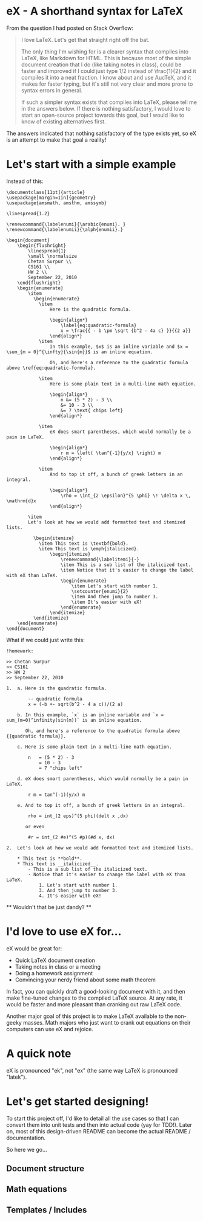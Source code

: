 eX - A shorthand syntax for LaTeX
=================================

From the question I had posted on Stack Overflow:

> I love LaTeX. Let's get that straight right off the bat.
> 
> The only thing I'm wishing for is a clearer syntax that compiles into LaTeX, like Markdown for HTML. This is because most of the simple document creation that I do (like taking notes in class), could be faster and improved if I could just type 1/2 instead of \frac{1}{2} and it compiles it into a neat fraction. I know about and use AucTeX, and it makes for faster typing, but it's still not very clear and more prone to syntax errors in general.
> 
> If such a simpler syntax exists that compiles into LaTeX, please tell me in the answers below. If there is nothing satisfactory, I would love to start an open-source project towards this goal, but I would like to know of existing alternatives first.

The answers indicated that nothing satisfactory of the type exists yet, so eX is an attempt to make that goal a reality!

Let's start with a simple example
=================================

Instead of this:

	\documentclass[11pt]{article}
	\usepackage[margin=1in]{geometry}
	\usepackage{amsmath, amsthm, amssymb}

	\linespread{1.2}

	\renewcommand{\labelenumi}{\arabic{enumi}. }
	\renewcommand{\labelenumii}{\alph{enumii}.}

	\begin{document}
		\begin{flushright}
			\linespread{1}
			\small \normalsize
			Chetan Surpur \\
			CS161 \\
			HW 2 \\
			September 22, 2010
		\end{flushright}
		\begin{enumerate}
			\item
			  \begin{enumerate}
				\item
					Here is the quadratic formula.

					\begin{align*}
						\label{eq:quadratic-formula}
						x = \frac{{ - b \pm \sqrt {b^2 - 4a c} }}{{2 a}}
					\end{align*}
				\item
					In this example, $x$ is an inline variable and $x = \sum_{m = 0}^{\infty}{\sin{m}}$ is an inline equation.

					Oh, and here's a reference to the quadratic formula above \ref{eq:quadratic-formula}.

				\item
					Here is some plain text in a multi-line math equation.

					\begin{align*}
						n &= (5 * 2) - 3 \\
						&= 10 - 3 \\
						&= 7 \text{ chips left}
					\end{align*}

				\item
					eX does smart parentheses, which would normally be a pain in LaTeX.

					\begin{align*}
						r m = \left( \tan^{-1}{y/x} \right) m
					\end{align*}

				\item
					And to top it off, a bunch of greek letters in an integral.

					\begin{align*}
						\rho = \int_{2 \epsilon}^{5 \phi} \! \delta x \, \mathrm{d}x
					\end{align*}
					
			\item
			Let's look at how we would add formatted text and itemized lists.
			
			  \begin{itemize}
			    \item This text is \textbf{bold}.
			    \item This text is \emph{italicized}.
					\begin{itemize}
						\renewcommand{\labelitemi}{-}
						\item This is a sub list of the italicized text.
						\item Notice that it's easier to change the label with eX than LaTeX.
						\begin{enumerate}
							\item Let's start with number 1.
							\setcounter{enumi}{2}
							\item And then jump to number 3.
							\item It's easier with eX!
						\end{enumerate}
					\end{itemize}
			  \end{itemize}
		\end{enumerate}
	\end{document}

What if we could just write this:

	!homework:

	>> Chetan Surpur
	>> CS161
	>> HW 2
	>> September 22, 2010

	1. 	a. Here is the quadratic formula.
			
			-- quadratic formula
			x = (-b +- sqrt(b^2 - 4 a c))/(2 a)

		b. In this example, `x` is an inline variable and `x = sum_(m=0)^infinity(sin(m))` is an inline equation.

		   Oh, and here's a reference to the quadratic formula above {{quadratic formula}}.

		c. Here is some plain text in a multi-line math equation.
			
			n 	= (5 * 2) - 3
				= 10 - 3
				= 7 "chips left"

		d. eX does smart parentheses, which would normally be a pain in LaTeX.

			r m = tan^(-1)(y/x) m

		e. And to top it off, a bunch of greek letters in an integral.

			rho = int_(2 eps)^(5 phi)(delt x ,dx)

	       or even

		   	#r = int_(2 #e)^(5 #p)(#d x, dx)

	2. 	Let's look at how we would add formatted text and itemized lists.
	
		* This text is **bold**.
		* This text is __italicized__.
			- This is a sub list of the italicized text.
			- Notice that it's easier to change the label with eX than LaTeX.
				1. Let's start with number 1.
				3. And then jump to number 3.
				4. It's easier with eX!

** Wouldn't that be just dandy? **

I'd love to use eX for...
=========================

eX would be great for:

* Quick LaTeX document creation
* Taking notes in class or a meeting
* Doing a homework assignment
* Convincing your nerdy friend about some math theorem

In fact, you can quickly draft a good-looking document with it, and then make fine-tuned changes to the compiled LaTeX source. At any rate, it would be faster and more pleasant than cranking out raw LaTeX code.

Another major goal of this project is to make LaTeX available to the non-geeky masses. Math majors who just want to crank out equations on their computers can use eX and rejoice.

A quick note
============

eX is pronounced "ek", not "ex" (the same way LaTeX is pronounced "latek").

Let's get started designing!
============================

To start this project off, I'd like to detail all the use cases so that I can convert them into unit tests and then into actual code (yay for TDD!). Later on, most of this design-driven README can become the actual README / documentation.

So here we go...

Document structure
------------------

Math equations
--------------

Templates / Includes
--------------------
